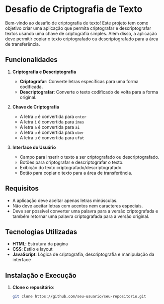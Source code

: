 # Desafio de Criptografia de Texto

Bem-vindo ao desafio de criptografia de texto! Este projeto tem como objetivo criar uma aplicação que permita criptografar e descriptografar textos usando uma chave de criptografia simples. Além disso, a aplicação deve permitir copiar o texto criptografado ou descriptografado para a área de transferência.

## Funcionalidades

1. **Criptografia e Descriptografia**
   - **Criptografar**: Converte letras específicas para uma forma codificada.
   - **Descriptografar**: Converte o texto codificado de volta para a forma original.

2. **Chave de Criptografia**
   - A letra `e` é convertida para `enter`
   - A letra `i` é convertida para `imes`
   - A letra `a` é convertida para `ai`
   - A letra `o` é convertida para `ober`
   - A letra `u` é convertida para `ufat`

3. **Interface do Usuário**
   - Campo para inserir o texto a ser criptografado ou descriptografado.
   - Botões para criptografar e descriptografar o texto.
   - Exibição do texto criptografado/descriptografado.
   - Botão para copiar o texto para a área de transferência.

## Requisitos

- A aplicação deve aceitar apenas letras minúsculas.
- Não deve aceitar letras com acentos nem caracteres especiais.
- Deve ser possível converter uma palavra para a versão criptografada e também retornar uma palavra criptografada para a versão original.

## Tecnologias Utilizadas

- **HTML**: Estrutura da página
- **CSS**: Estilo e layout
- **JavaScript**: Lógica de criptografia, descriptografia e manipulação da interface

## Instalação e Execução

1. **Clone o repositório**:
   ```bash
   git clone https://github.com/seu-usuario/seu-repositorio.git


